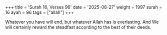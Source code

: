 +++
title = 'Surah 16, Verses 96'
date = '2025-08-27'
weight = 1997
surah = 16
ayah = 96
tags = ["allah"]
+++

Whatever you have will end, but whatever Allah has is everlasting. And We will certainly reward the steadfast according to the best of their deeds.